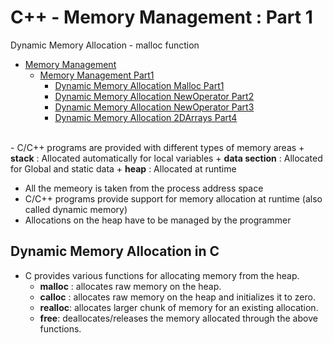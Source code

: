 # C++ - Memory Management : Part 1
Dynamic Memory Allocation - malloc function

  + [Memory Management](./README.MD)
    - [Memory Management Part1](./README.MD)
      - [Dynamic Memory Allocation Malloc Part1](./C++_Memmgmt1_Dynamic_Malloc_Part1.MD)
      + [Dynamic Memory Allocation NewOperator Part2](./C++_Memmgmt1_Dynamic_NewOperator_Part2.MD)
      + [Dynamic Memory Allocation NewOperator Part3](./C++_Memmgmt1_Dynamic_NewOperator_Part3.MD)
      + [Dynamic Memory Allocation 2DArrays Part4](./C++_Memmgmt1_Dynamic_2DArrays_Part4.MD)
</br>
- C/C++ programs are provided with different types of memory areas
  + <b>stack</b> : Allocated automatically for local variables
  + <b>data section</b> : Allocated for Global and static data
  + <b>heap</b> : Allocated at runtime
  
- All the memeory is taken from the process address space
- C/C++ programs provide support for memory allocation at runtime (also called dynamic memory)
- Allocations on the heap have to be managed by the programmer


 ## Dynamic Memory Allocation in C
 
 - C provides various functions for allocating memory from the heap.
   + <b>malloc</b> : allocates raw memory on the heap.
   + <b>calloc</b> : allocates raw memory on the heap and initializes it to zero.
   + <b>realloc</b>: allocates larger chunk of memory for an existing allocation.
   + <b>free</b>: deallocates/releases the memory allocated through the above functions. 
   

